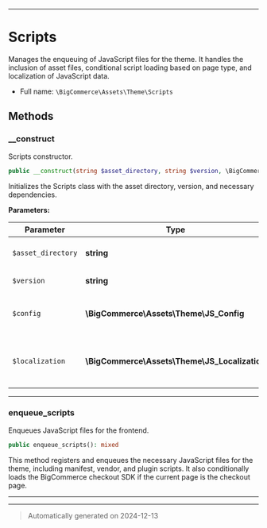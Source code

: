 ***

# Scripts

Manages the enqueuing of JavaScript files for the theme. It handles the inclusion of asset files,
conditional script loading based on page type, and localization of JavaScript data.



* Full name: `\BigCommerce\Assets\Theme\Scripts`




## Methods


### __construct

Scripts constructor.

```php
public __construct(string $asset_directory, string $version, \BigCommerce\Assets\Theme\JS_Config $config, \BigCommerce\Assets\Theme\JS_Localization $localization): mixed
```

Initializes the Scripts class with the asset directory, version, and necessary dependencies.






**Parameters:**

| Parameter | Type | Description |
|-----------|------|-------------|
| `$asset_directory` | **string** | The path to the plugin assets directory. |
| `$version` | **string** | The version of the asset build. |
| `$config` | **\BigCommerce\Assets\Theme\JS_Config** | The JS_Config object for configuration data. |
| `$localization` | **\BigCommerce\Assets\Theme\JS_Localization** | The JS_Localization object for localized strings. |





***

### enqueue_scripts

Enqueues JavaScript files for the frontend.

```php
public enqueue_scripts(): mixed
```

This method registers and enqueues the necessary JavaScript files for the theme, including
manifest, vendor, and plugin scripts. It also conditionally loads the BigCommerce checkout SDK
if the current page is the checkout page.










***


***
> Automatically generated on 2024-12-13
